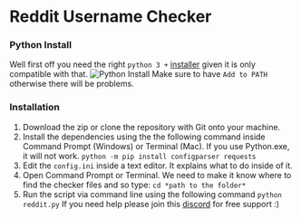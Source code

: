 #  Reddit Username Checker
### Python Install
  Well first off you need the right `python 3 +` [installer](https://www.python.org/downloads/) given it is only compatible with that.
  ![Python Install](https://i.imgur.com/xw0RAb0.png)
  Make sure to have `Add to PATH` otherwise there will be problems.
### Installation
1. Download the zip or clone the repository with Git onto your machine.
2. Install the dependencies using the the following command inside Command Prompt (Windows) or Terminal (Mac). If you use Python.exe, it will not work.
`python -m pip install configparser requests`
3. Edit the `config.ini` inside a text editor. It explains what to do inside of it.
4. Open Command Prompt or Terminal. We need to make it know where to find the checker files and so type:
`cd *path to the folder*`
5. Run the script via command line using the following command
`python reddit.py`
If you need help please join this [discord](https://discord.gg/hpbQayV) for free support :)
